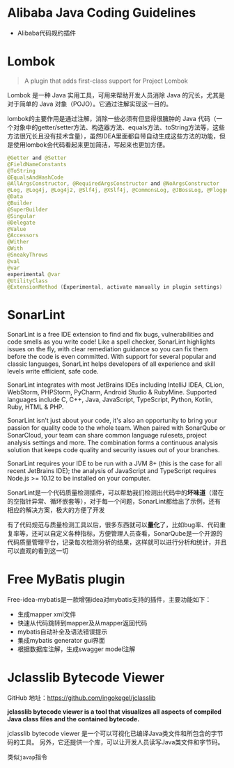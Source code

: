 # Alibaba Java Coding Guidelines

- Alibaba代码规约插件

# Lombok

>  A plugin that adds first-class support for Project Lombok

Lombok 是一种 Java 实用工具，可用来帮助开发人员消除 Java 的冗长，尤其是对于简单的 Java 对象（POJO）。它通过注解实现这一目的。

lombok的主要作用是通过注解，消除一些必须有但显得很臃肿的 Java 代码（一个对象中的getter/setter方法、构造器方法、equals方法、toString方法等，这些方法很冗长且没有技术含量），虽然IDEA里面都自带自动生成这些方法的功能，但是使用lombok会代码看起来更加简洁，写起来也更加方便。

```java
@Getter and @Setter
@FieldNameConstants
@ToString
@EqualsAndHashCode
@AllArgsConstructor, @RequiredArgsConstructor and @NoArgsConstructor
@Log, @Log4j, @Log4j2, @Slf4j, @XSlf4j, @CommonsLog, @JBossLog, @Flogger, @CustomLog
@Data
@Builder
@SuperBuilder
@Singular
@Delegate
@Value
@Accessors
@Wither
@With
@SneakyThrows
@val
@var
experimental @var
@UtilityClass
@ExtensionMethod (Experimental, activate manually in plugin settings)
```

# SonarLint

SonarLint is a free IDE extension to find and fix bugs, vulnerabilities and code smells as you write code! Like a spell checker, SonarLint highlights issues on the fly, with clear remediation guidance so you can fix them before the code is even committed. With support for several popular and classic languages, SonarLint helps developers of all experience and skill levels write efficient, safe code.

SonarLint integrates with most JetBrains IDEs including IntelliJ IDEA, CLion, WebStorm, PHPStorm, PyCharm, Android Studio & RubyMine. Supported languages include C, C++, Java, JavaScript, TypeScript, Python, Kotlin, Ruby, HTML & PHP.

SonarLint isn't just about your code, it's also an opportunity to bring your passion for quality code to the whole team. When paired with SonarQube or SonarCloud, your team can share common language rulesets, project analysis settings and more. The combination forms a continuous analysis solution that keeps code quality and security issues out of your branches.

SonarLint requires your IDE to be run with a JVM 8+ (this is the case for all recent JetBrains IDE); the analysis of JavaScript and TypeScript requires Node.js >= 10.12 to be installed on your computer.

SonarLint是一个代码质量检测插件，可以帮助我们检测出代码中的**坏味道**（潜在的空指针异常、循环嵌套等），对于每一个问题，SonarLint都给出了示例，还有相应的解决方案，极大的方便了开发

有了代码规范与质量检测工具以后，很多东西就可以**量化**了，比如bug率、代码重复率等，还可以自定义各种指标，方便管理人员查看，SonarQube是一个开源的代码质量管理平台，记录每次检测分析的结果，这样就可以进行分析和统计，并且可以直观的看到这一切

# Free MyBatis plugin

Free-idea-mybatis是一款增强idea对mybatis支持的插件，主要功能如下： 

- 生成mapper xml文件
- 快速从代码跳转到mapper及从mapper返回代码
- mybatis自动补全及语法错误提示
- 集成mybatis generator gui界面
- 根据数据库注解，生成swagger model注解

# Jclasslib Bytecode Viewer

GitHub 地址：https://github.com/ingokegel/jclasslib

**jclasslib bytecode viewer is a tool that visualizes all aspects of compiled Java class files and the contained bytecode.**

jclasslib bytecode viewer 是一个可以可视化已编译Java类文件和所包含的字节码的工具。 另外，它还提供一个库，可以让开发人员读写Java类文件和字节码。

类似`javap`指令

